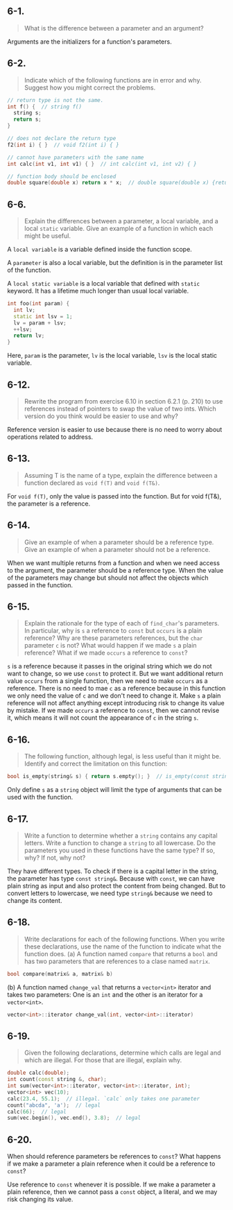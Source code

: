 ## 6-1.
>What is the difference between a parameter and an argument?

Arguments are the initializers for a function's parameters.

## 6-2.
>Indicate which of the following functions are in error and why. Suggest how you might correct the problems.
```cpp
// return type is not the same.
int f() {  // string f()
  string s;
  return s;
}

// does not declare the return type
f2(int i) { }  // void f2(int i) { }

// cannot have parameters with the same name
int calc(int v1, int v1) { }  // int calc(int v1, int v2) { }

// function body should be enclosed
double square(double x) return x * x;  // double square(double x) {return x * x;}
```

## 6-6.
>Explain the differences between a parameter, a local variable, and a local `static` variable. Give an example of a function in which each might be useful.

A `local variable` is a variable defined inside the function scope.

A `parameter` is also a local variable, but the definition is in the parameter list of the function.

A `local static variable` is a local variable that defined with `static` keyword. It has a lifetime much longer than usual local variable.

```cpp
int foo(int param) {
  int lv;
  static int lsv = 1;
  lv = param + lsv;
  ++lsv;
  return lv;
}
```

Here, `param` is the parameter, `lv` is the local variable, `lsv` is the local static variable.

## 6-12.
>Rewrite the program from exercise 6.10 in section 6.2.1 (p. 210) to use references instead of pointers to swap the value of two ints. Which version do you think would be easier to use and why?

Reference version is easier to use because there is no need to worry about operations related to address.

## 6-13.
>Assuming T is the name of a type, explain the difference between a function declared as `void f(T)` and `void f(T&)`.

For `void f(T)`, only the value is passed into the function. But for void f(T&), the parameter is a reference.

## 6-14.
>Give an example of when a parameter should be a reference type. Give an example of when a parameter should not be a reference.

When we want multiple returns from a function and when we need access to the argument, the parameter should be a reference type.
When the value of the parameters may change but should not affect the objects which passed in the function.

## 6-15.
>Explain the rationale for the type of each of `find_char`'s parameters. In particular, why is `s` a reference to `const` but `occurs` is a plain reference? Why are these parameters references, but the `char` parameter `c` is not? What would happen if we made `s` a plain reference? What if we made `occurs` a reference to `const`?

`s` is a reference because it passes in the original string which we do not want to change, so we use `const` to protect it. But we want additional return value `occurs` from a single function, then we need to make `occurs` as a reference.
There is no need to mae `c` as a reference because in this function we only need the value of `c` and we don't need to change it.
Make `s` a plain reference will not affect anything except introducing risk to change its value by mistake.
If we made `occurs` a reference to `const`, then we cannot revise it, which means it will not count the appearance of `c` in the string `s`.

## 6-16.
>The following function, although legal, is less useful than it might be. Identify and correct the limitation on this function:
```cpp
bool is_empty(string& s) { return s.empty(); }  // is_empty(const string& s)
```

Only define `s` as a `string` object will limit the type of arguments that can be used with the function.

## 6-17.
>Write a function to determine whether a `string` contains any capital letters. Write a function to change a `string` to all lowercase. Do the parameters you used in these functions have the same type? If so, why? If not, why not?

They have different types. To check if there is a capital letter in the string, the parameter has type `const string&`. Because with `const`, we can have plain string as input and also protect the content from being changed. But to convert letters to lowercase, we need type `string&` because we need to change its content.

## 6-18.
>Write declarations for each of the following functions. When you write these declarations, use the name of the function to indicate what the function does.
(a) A function named `compare` that returns a `bool` and has two parameters that are references to a clase named `matrix`.
```cpp
bool compare(matrix& a, matrix& b)
```
(b) A function named `change_val` that returns a `vector<int>` iterator and takes two parameters: One is an `int` and the other is an iterator for a `vector<int>`.
```cpp
vector<int>::iterator change_val(int, vector<int>::iterator)
```

## 6-19.
>Given the following declarations, determine which calls are legal and which are illegal. For those that are illegal, explain why.
```cpp
double calc(double);
int count(const string &, char);
int sum(vector<int>::iterator, vector<int>::iterator, int);
vector<int> vec(10);
calc(23.4, 55.1);  // illegal. `calc` only takes one parameter
count("abcda", 'a');  // legal
calc(66);  // legal
sum(vec.begin(), vec.end(), 3.8);  // legal
```

## 6-20.
When should reference parameters be references to `const`? What happens if we make a parameter a plain reference when it could be a reference to `const`?

Use reference to `const` whenever it is possible.
If we make a parameter a plain reference, then we cannot pass a `const` object, a literal, and we may risk changing its value.
